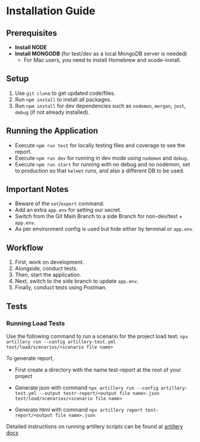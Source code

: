 # Installation Guide

## Prerequisites

- **Install NODE**
- **Install MONGODB** (for test/dev as a local MongoDB server is needed)
  - For Mac users, you need to install Homebrew and xcode-install.

## Setup

1. Use `git clone` to get updated code/files.
2. Run `npm install` to install all packages.
3. Run `npm install` for dev dependencies such as `nodemon`, `morgan`, `jest`, `debug` (if not already installed).

## Running the Application

- Execute `npm run test` for locally testing files and coverage to see the report.
- Execute `npm run dev` for running in dev mode using `nodemon` and `debug`.
- Execute `npm run start` for running with no debug and no nodemon, set to production so that `helmet` runs, and also a different DB to be used.

## Important Notes

- Beware of the `set`/`export` command.
- Add an extra `app.env` for setting our secret.
- Switch from the Git Main Branch to a side Branch for non-dev/test + `app.env`.
- As per environment config is used but hide either by terminal or `app.env`.

## Workflow

1. First, work on development.
2. Alongside, conduct tests.
3. Then, start the application.
4. Next, switch to the side branch to update `app.env`.
5. Finally, conduct tests using Postman.

## Tests
### Running Load Tests
Use the following command to run a scenario for the project load test:
`npx artillery run --config artillery-test.yml test/load/scenarios/<scenario file name>`

To generate report, 
- First create a directory with the name test-report at the root of your project
- Generate json with command
`npx artillery run --config artillery-test.yml --output testr-report/<output file name>.json test/load/scenarios/<scenario file name>`

- Generate html with command
`npx artillery report test-report/<output file name>.json`


Detailed instructions on running artillery scripts can be found at [artillery docs](https://github.com/artilleryio/artillery/tree/main/examples/multiple-scenario-specs)
